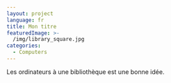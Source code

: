 ```yaml
---
layout: project
language: fr
title: Mon titre
featuredImage: >-
  /img/library_square.jpg
categories:
  - Computers
---
```

Les ordinateurs à une bibliothèque est une bonne idée.